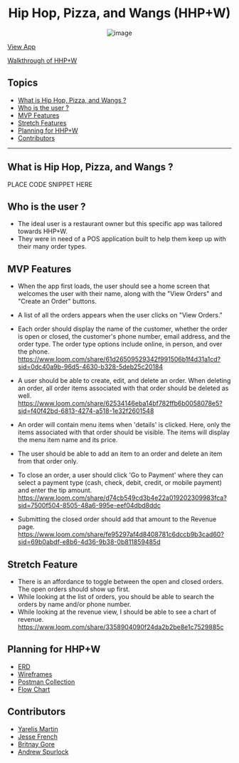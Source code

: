<div style="text-align:center">
 
# Hip Hop, Pizza, and Wangs (HHP+W) 
<!-- update the netlify badge above with your own badge that you can find at netlify under settings/general#status-badges -->
![image](https://github.com/nss-evening-cohort-26/pos-terminal-the-algorithm-avengers/assets/153558948/a79dddae-f8bf-45e4-b3aa-8a81658fda38)
</div>

[View App](https://algorithm-avengers-hiphop-pizza-wangs.netlify.app/)

[Walkthrough of HHP+W]()

## Topics 
- [What is Hip Hop, Pizza, and Wangs ?](#what-is-hip-hop-pizza-and-wangs-)
- [Who is the user ?](#who-is-the-user-)
- [MVP Features](#mvp-features)
- [Stretch Features ](#stretch-feature)
- [Planning for HHP+W](#planning-for-hhpw)
- [Contributors](#contributors)
___

## What is Hip Hop, Pizza, and Wangs ?
PLACE CODE SNIPPET HERE

## Who is the user ?
- The ideal user is a restaurant owner but this specific app was tailored towards HHP+W.
- They were in need of a POS application built to help them keep up with their many order types.

## MVP Features
- When the app first loads, the user should see a home screen that welcomes the user with their name, along with the "View Orders" and "Create an Order" buttons.
- A list of all the orders appears when the user clicks on "View Orders."
- Each order should display the name of the customer, whether the order is open or closed, the customer's phone number, email address, and the order type. The order type options include online, in person, and over the phone.
https://www.loom.com/share/61d26509529342f991506b1f4d31a1cd?sid=0dc40a9b-96d5-4630-b328-5deb25c20184

- A user should be able to create, edit, and delete an order. When deleting an order, all order items associated with that order should be deleted as well.
  https://www.loom.com/share/62534146eba14bf782ffb6b0058078e5?sid=f40f42bd-6813-4274-a518-1e32f2601548
  
- An order will contain menu items when 'details' is clicked. Here, only the items associated with that order should be visible. The items will display the menu item name and its price.
- The user should be able to add an item to an order and delete an item from that order only.
- To close an order, a user should click 'Go to Payment' where they can select a payment type (cash, check, debit, credit, or mobile payment) and enter the tip amount.
  https://www.loom.com/share/d74cb549cd3b4e22a019202309983fca?sid=7500f504-8505-48a6-995e-eef04dbd8ddc

  
- Submitting the closed order should add that amount to the Revenue page.
https://www.loom.com/share/fe95297af4d8408781c6dccb9b3cad60?sid=69b0abdf-e8b6-4d36-9b38-0b811859485d

## Stretch Feature
- There is an affordance to toggle between the open and closed orders. The open orders should show up first.
- While looking at the list of orders, you should be able to search the orders by name and/or phone number.
- While looking at the revenue view, I should be able to see a chart of revenue.
https://www.loom.com/share/3358904090f24da2b2be8e1c7529885c

## Planning for HHP+W
- [ERD](https://github.com/nss-evening-cohort-26/pos-terminal-the-algorithm-avengers/assets/153558948/7a76847f-c980-4eb9-8624-c021b15bb096)
- [Wireframes](https://www.figma.com/file/4y3EZddALuBR3ouSEM57Np/MVP?type=design&node-id=0-1&mode=design)
- [Postman Collection](https://restless-robot-80667.postman.co/workspace/New-Team-Workspace~db71f8b8-1dc5-4d6a-8113-f93687f7d04a/collection/31929847-d58940ba-db9a-4706-a291-c2ed04a0c0e1?action=share&creator=31929847)
- [Flow Chart](https://lucid.app/lucidchart/76cff346-df2f-48c7-8f73-40a8becad9b6/edit?invitationId=inv_5cedc629-9d07-4fd9-9286-2c46caa47ecb&page=0_0#)

## Contributors
- [Yarelis Martin](https://github.com/your-github-url)
- [Jesse French](https://github.com/jessefrench)
- [Britnay Gore](https://github.com/britnay268)
- [Andrew Spurlock](https://github.com/AndrewSpur73)
